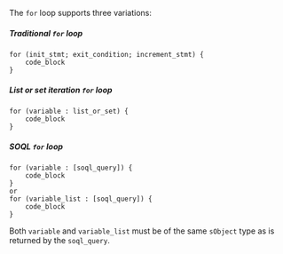 The `for` loop supports three variations:

##### Traditional `for` loop
```
for (init_stmt; exit_condition; increment_stmt) {
    code_block
}
```
##### List or set iteration `for` loop
```
for (variable : list_or_set) {
    code_block
}
```
##### SOQL `for` loop
```
for (variable : [soql_query]) {
    code_block
}
or
for (variable_list : [soql_query]) {
    code_block
}
```
Both `variable` and `variable_list` must be of the same `sObject` type as is returned by the `soql_query`.
